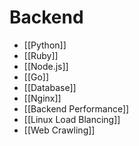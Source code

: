 # Backend


- [[Python]]
- [[Ruby]]
- [[Node.js]]
- [[Go]]
- [[Database]]
- [[Nginx]]
- [[Backend Performance]]
- [[Linux Load Blancing]]
- [[Web Crawling]]
